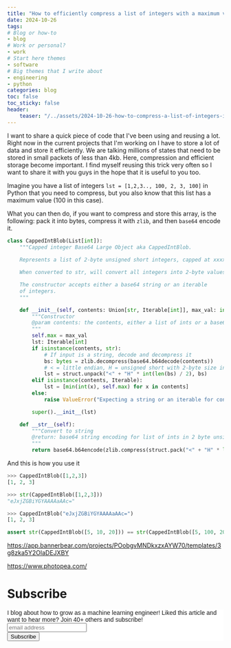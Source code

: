 ```yaml
---
title: "How to efficiently compress a list of integers with a maximum value in Python"
date: 2024-10-26
tags:
# Blog or how-to
- blog
# Work or personal?
- work
# Start here themes
- software
# Big themes that I write about
- engineering
- python
categories: blog
toc: false
toc_sticky: false
header:
    teaser: "/../assets/2024-10-26-how-to-compress-a-list-of-integers-in-python/thumbnail.png"
---
```

<!-- ctrl + alt + v -->

I want to share a quick piece of code that I've been using and reusing a lot. Right now in the current projects that I'm working on I have to store a lot of data and store it efficiently. We are talking millions of states that need to be stored in small packets of less than 4kb. Here, compression and efficient storage become important. I find myself reusing this trick very often so I want to share it with you guys in the hope that it is useful to you too.

Imagine you have a list of integers `lst = [1,2,3.., 100, 2, 3, 100]` in Python that you need to compress, but you also know that this list has a maximum value (100 in this case).

What you can then do, if you want to compress and store this array, is the following: pack it into bytes, compress it with `zlib`, and then `base64` encode it. 


```python
class CappedIntBlob(List[int]):
    """Capped integer Base64 Large Object aka CappedIntBlob.
    
    Represents a list of 2-byte unsigned short integers, capped at xxxx.

    When converted to str, will convert all integers into 2-byte values and then base64 encode them after compressing with zlib.

    The constructor accepts either a base64 string or an iterable
    of integers.
    """

    def __init__(self, contents: Union[str, Iterable[int]], max_val: int = 10):
        """Constructor
        @param contents: the contents, either a list of ints or a base64 string with 2-byte unsigned short integer representation.
        """
        self.max = max_val
        lst: Iterable[int]
        if isinstance(contents, str):
            # If input is a string, decode and decompress it
            bs: bytes = zlib.decompress(base64.b64decode(contents))
            # < = little endian, H = unsigned short with 2-byte size integers
            lst = struct.unpack("<" + "H" * int(len(bs) / 2), bs)
        elif isinstance(contents, Iterable):
            lst = [min(int(x), self.max) for x in contents]
        else:
            raise ValueError("Expecting a string or an iterable for contents")

        super().__init__(lst)

    def __str__(self):
        """Convert to string
        @return: base64 string encoding for list of ints in 2 byte unsigned short integer representation.
        """
        return base64.b64encode(zlib.compress(struct.pack("<" + "H" * len(self), *self))).decode("utf-8")
```

And this is how you use it

```python
>>> CappedIntBlob([1,2,3])
[1, 2, 3]

>>> str(CappedIntBlob([1,2,3]))
"eJxjZGBiYGYAAAAaAAc="

>>> CappedIntBlob("eJxjZGBiYGYAAAAaAAc=")
[1, 2, 3]

assert str(CappedIntBlob([5, 10, 20])) == str(CappedIntBlob([5, 100, 200])) # true
```


https://app.bannerbear.com/projects/POobgvMNDkxzxAYW70/templates/3g8zka5Y2OlaDEJXBY

https://www.photopea.com/



# Subscribe

<!-- Begin Mailchimp Signup Form -->
<link href="//cdn-images.mailchimp.com/embedcode/horizontal-slim-10_7.css" rel="stylesheet" type="text/css">
<style type="text/css">
#mc_embed_signup{background:#fff; clear:left; font:14px Helvetica,Arial,sans-serif; width:100%;}
/* Add your own Mailchimp form style overrides in your site stylesheet or in this style block.
    We recommend moving this block and the preceding CSS link to the HEAD of your HTML file. */
</style>
<div id="mc_embed_signup">
<form action="https://gmail.us3.list-manage.com/subscribe/post?u=92fe86c389878585bc87837e8&amp;id=50543deff9" method="post" id="mc-embedded-subscribe-form" name="mc-embedded-subscribe-form" class="validate" target="_blank" novalidate>
    <div id="mc_embed_signup_scroll">
<label for="mce-EMAIL">I blog about how to grow as a machine learning engineer! Liked this article and want to hear more? Join 40+ others and subscribe!</label>
<input type="email" value="" name="EMAIL" class="email" id="mce-EMAIL" placeholder="email address" required>
    <!-- real people should not fill this in and expect good things - do not remove this or risk form bot signups-->
    <div style="position: absolute; left: -5000px;" aria-hidden="true"><input type="text" name="b_92fe86c389878585bc87837e8_50543deff9" tabindex="-1" value=""></div>
    <div class="clear"><input type="submit" value="Subscribe" name="subscribe" id="mc-embedded-subscribe" class="button"></div>
    </div>
</form>
</div>
<!--End mc_embed_signup-->
    